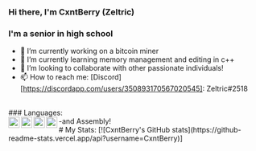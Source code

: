 ### Hi there, I'm CxntBerry (Zeltric)

### I'm a senior in high school
- 🔭 I’m currently working on a bitcoin miner
- 🌱 I’m currently learning memory management and editing in c++
- 👯 I’m looking to collaborate with other passionate individuals!
- 📫 How to reach me: [Discord][https://discordapp.com/users/350893170567020545]: Zeltric#2518
<br />
### Languages:
<br />
<img align="left" alt ="cpp" width="22px" src="https://cdn.cdnlogo.com/logos/c/76/c.svg" />
<img align="left" alt ="js/node" width="22px" src="https://cdn.cdnlogo.com/logos/n/94/nodejs-icon.svg" />
<img align="left" alt ="python" width="22px" src="https://cdn.cdnlogo.com/logos/p/3/python.svg" />
<img align="left" alt ="lua" width="22px" src="https://cdn.cdnlogo.com/logos/l/50/lua.svg" />
-and Assembly!

<br />
# My Stats:
[![CxntBerry's GitHub stats](https://github-readme-stats.vercel.app/api?username=CxntBerry)]
